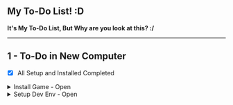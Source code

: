 ## My To-Do List! :D
**It's My To-Do List, But Why are you look at this? :/**

<hr>

## 1 - To-Do in New Computer

- [x] All Setup and Installed Completed

<details>
         <summary>Install Game - Open</summary>
         [x] Installed Minecraft
</details>

<details>
         <summary>Setup Dev Env - Open</summary>
         <input type="checkbox" disabled checked /> works
</details>
